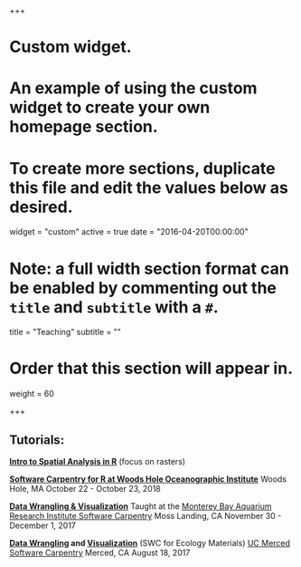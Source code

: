 +++
# Custom widget.
# An example of using the custom widget to create your own homepage section.
# To create more sections, duplicate this file and edit the values below as desired.
widget = "custom"
active = true
date = "2016-04-20T00:00:00"

# Note: a full width section format can be enabled by commenting out the `title` and `subtitle` with a `#`.
title = "Teaching"
subtitle = ""

# Order that this section will appear in.
weight = 60

+++

## Tutorials:

**[Intro to Spatial Analysis in R](https://github.com/jafflerbach/spatial-analysis-R)** (focus on rasters)

**[Software Carpentry for R at Woods Hole Oceanographic Institute](https://jules32.github.io/2018-10-22-whoi/)**
Woods Hole, MA
October 22 - October 23, 2018

**[Data Wrangling & Visualization](http://ohi-science.org/data-science-training/ggplot2.html)**
Taught at the [Monterey Bay Aquarium Research Institute Software Carpentry](https://jules32.github.io/2017-11-30-MBARI/)
Moss Landing, CA
November 30 - December 1, 2017

**[Data Wrangling](http://www.datacarpentry.org/R-ecology-lesson/03-dplyr.html) and [Visualization](http://www.datacarpentry.org/R-ecology-lesson/04-visualization-ggplot2.html)** (SWC for Ecology Materials)
[UC Merced Software Carpentry](https://snacktavish.github.io/2017-08-17-Yosemite/)
Merced, CA
August 18, 2017


